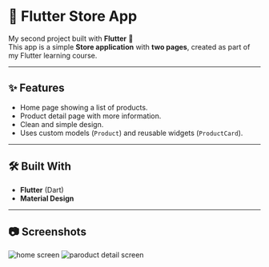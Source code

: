 # 🛒 Flutter Store App

My second project built with **Flutter** 🚀  
This app is a simple **Store application** with **two pages**, created as part of my Flutter learning course.

---

## ✨ Features
- Home page showing a list of products.  
- Product detail page with more information.  
- Clean and simple design.  
- Uses custom models (`Product`) and reusable widgets (`ProductCard`).  

---

## 🛠️ Built With
- **Flutter** (Dart)  
- **Material Design**  

---

## 📷 Screenshots
![home screen](https://github.com/user-attachments/assets/21035a4f-1223-4833-9b2e-d55a53b13c52)
![paroduct detail screen](https://github.com/user-attachments/assets/26aa9873-b210-4eab-bef4-ad7078a0bb86)



